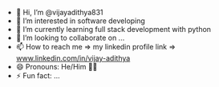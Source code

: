 - 👋 Hi, I’m @vijayadithya831
- 👀 I’m interested in software developing
- 🌱 I’m currently learning full stack development with python
- 💞️ I’m looking to collaborate on ...
- 📫 How to reach me => my linkedin profile link => www.linkedin.com/in/vijay-adithya
- 😄 Pronouns: He/Him 👨‍🦰
- ⚡ Fun fact: ...

<!---
vijayadithya831/vijayadithya831 is a ✨ special ✨ repository because its `README.md` (this file) appears on your GitHub profile.
You can click the Preview link to take a look at your changes.
--->
